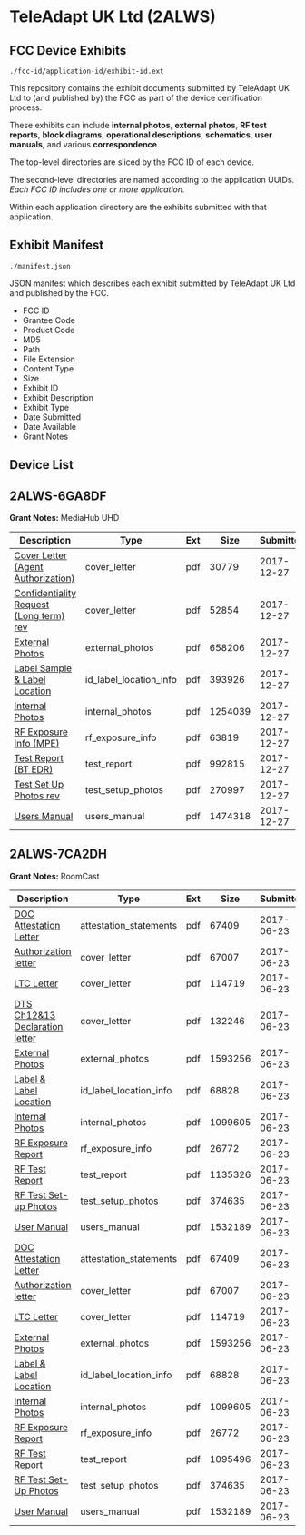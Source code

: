 # TeleAdapt UK Ltd (2ALWS)
## FCC Device Exhibits

```
./fcc-id/application-id/exhibit-id.ext
```

This repository contains the exhibit documents submitted by TeleAdapt UK Ltd to (and published by) the FCC as part of the device certification process.

These exhibits can include **internal photos**, **external photos**, **RF test reports**, **block diagrams**, **operational descriptions**, **schematics**, **user manuals**, and various **correspondence**.

The top-level directories are sliced by the FCC ID of each device.

The second-level directories are named according to the application UUIDs. *Each FCC ID includes one or more application.*

Within each application directory are the exhibits submitted with that application. 

## Exhibit Manifest

```
./manifest.json
```

JSON manifest which describes each exhibit submitted by TeleAdapt UK Ltd and published by the FCC.

- FCC ID
- Grantee Code
- Product Code
- MD5
- Path
- File Extension
- Content Type
- Size
- Exhibit ID
- Exhibit Description
- Exhibit Type
- Date Submitted
- Date Available
- Grant Notes

## Device List
## 2ALWS-6GA8DF
**Grant Notes:** MediaHub UHD

| Description | Type | Ext | Size | Submitted | Available |
| ----------- | ---- | --- | ---- | --------- | --------- |
| [Cover Letter (Agent Authorization)](2ALWS-6GA8DF/096adef7ab6db116da77bcfa9f5c238f/3693880.pdf) | cover_letter | pdf | 30779 | 2017-12-27 | 2018-01-19 |
| [Confidentiality Request (Long term) rev](2ALWS-6GA8DF/096adef7ab6db116da77bcfa9f5c238f/3693881.pdf) | cover_letter | pdf | 52854 | 2017-12-27 | 2018-01-19 |
| [External Photos](2ALWS-6GA8DF/096adef7ab6db116da77bcfa9f5c238f/3693883.pdf) | external_photos | pdf | 658206 | 2017-12-27 | 2018-01-19 |
| [Label Sample & Label Location](2ALWS-6GA8DF/096adef7ab6db116da77bcfa9f5c238f/3693885.pdf) | id_label_location_info | pdf | 393926 | 2017-12-27 | 2018-01-19 |
| [Internal Photos](2ALWS-6GA8DF/096adef7ab6db116da77bcfa9f5c238f/3693887.pdf) | internal_photos | pdf | 1254039 | 2017-12-27 | 2018-01-19 |
| [RF Exposure Info (MPE)](2ALWS-6GA8DF/096adef7ab6db116da77bcfa9f5c238f/3693900.pdf) | rf_exposure_info | pdf | 63819 | 2017-12-27 | 2018-01-19 |
| [Test Report (BT EDR)](2ALWS-6GA8DF/096adef7ab6db116da77bcfa9f5c238f/3693896.pdf) | test_report | pdf | 992815 | 2017-12-27 | 2018-01-19 |
| [Test Set Up Photos rev](2ALWS-6GA8DF/096adef7ab6db116da77bcfa9f5c238f/3693897.pdf) | test_setup_photos | pdf | 270997 | 2017-12-27 | 2018-01-19 |
| [Users Manual](2ALWS-6GA8DF/096adef7ab6db116da77bcfa9f5c238f/3693898.pdf) | users_manual | pdf | 1474318 | 2017-12-27 | 2018-01-19 |
## 2ALWS-7CA2DH
**Grant Notes:** RoomCast

| Description | Type | Ext | Size | Submitted | Available |
| ----------- | ---- | --- | ---- | --------- | --------- |
| [DOC Attestation Letter](2ALWS-7CA2DH/7cd8de9264a43c2ffd935b4f04311b9a/3436606.pdf) | attestation_statements | pdf | 67409 | 2017-06-23 | 2017-06-23 |
| [Authorization letter](2ALWS-7CA2DH/7cd8de9264a43c2ffd935b4f04311b9a/3436608.pdf) | cover_letter | pdf | 67007 | 2017-06-23 | 2017-06-23 |
| [LTC Letter](2ALWS-7CA2DH/7cd8de9264a43c2ffd935b4f04311b9a/3436609.pdf) | cover_letter | pdf | 114719 | 2017-06-23 | 2017-06-23 |
| [DTS Ch12&13 Declaration letter](2ALWS-7CA2DH/7cd8de9264a43c2ffd935b4f04311b9a/3436688.pdf) | cover_letter | pdf | 132246 | 2017-06-23 | 2017-06-23 |
| [External Photos](2ALWS-7CA2DH/7cd8de9264a43c2ffd935b4f04311b9a/3436610.pdf) | external_photos | pdf | 1593256 | 2017-06-23 | 2017-06-23 |
| [Label & Label Location](2ALWS-7CA2DH/7cd8de9264a43c2ffd935b4f04311b9a/3436611.pdf) | id_label_location_info | pdf | 68828 | 2017-06-23 | 2017-06-23 |
| [Internal Photos](2ALWS-7CA2DH/7cd8de9264a43c2ffd935b4f04311b9a/3436612.pdf) | internal_photos | pdf | 1099605 | 2017-06-23 | 2017-06-23 |
| [RF Exposure Report](2ALWS-7CA2DH/7cd8de9264a43c2ffd935b4f04311b9a/3436614.pdf) | rf_exposure_info | pdf | 26772 | 2017-06-23 | 2017-06-23 |
| [RF Test Report](2ALWS-7CA2DH/7cd8de9264a43c2ffd935b4f04311b9a/3436697.pdf) | test_report | pdf | 1135326 | 2017-06-23 | 2017-06-23 |
| [RF Test Set-up Photos](2ALWS-7CA2DH/7cd8de9264a43c2ffd935b4f04311b9a/3436617.pdf) | test_setup_photos | pdf | 374635 | 2017-06-23 | 2017-06-23 |
| [User Manual](2ALWS-7CA2DH/7cd8de9264a43c2ffd935b4f04311b9a/3436618.pdf) | users_manual | pdf | 1532189 | 2017-06-23 | 2017-06-23 |
| [DOC Attestation Letter](2ALWS-7CA2DH/a79f0a82d88723ad5c4129e9ee184e16/3436606.pdf) | attestation_statements | pdf | 67409 | 2017-06-23 | 2017-06-23 |
| [Authorization letter](2ALWS-7CA2DH/a79f0a82d88723ad5c4129e9ee184e16/3436608.pdf) | cover_letter | pdf | 67007 | 2017-06-23 | 2017-06-23 |
| [LTC Letter](2ALWS-7CA2DH/a79f0a82d88723ad5c4129e9ee184e16/3436609.pdf) | cover_letter | pdf | 114719 | 2017-06-23 | 2017-06-23 |
| [External Photos](2ALWS-7CA2DH/a79f0a82d88723ad5c4129e9ee184e16/3436610.pdf) | external_photos | pdf | 1593256 | 2017-06-23 | 2017-06-23 |
| [Label & Label Location](2ALWS-7CA2DH/a79f0a82d88723ad5c4129e9ee184e16/3436611.pdf) | id_label_location_info | pdf | 68828 | 2017-06-23 | 2017-06-23 |
| [Internal Photos](2ALWS-7CA2DH/a79f0a82d88723ad5c4129e9ee184e16/3436612.pdf) | internal_photos | pdf | 1099605 | 2017-06-23 | 2017-06-23 |
| [RF Exposure Report](2ALWS-7CA2DH/a79f0a82d88723ad5c4129e9ee184e16/3436614.pdf) | rf_exposure_info | pdf | 26772 | 2017-06-23 | 2017-06-23 |
| [RF Test Report](2ALWS-7CA2DH/a79f0a82d88723ad5c4129e9ee184e16/3436616.pdf) | test_report | pdf | 1095496 | 2017-06-23 | 2017-06-23 |
| [RF Test Set-Up Photos](2ALWS-7CA2DH/a79f0a82d88723ad5c4129e9ee184e16/3436617.pdf) | test_setup_photos | pdf | 374635 | 2017-06-23 | 2017-06-23 |
| [User Manual](2ALWS-7CA2DH/a79f0a82d88723ad5c4129e9ee184e16/3436618.pdf) | users_manual | pdf | 1532189 | 2017-06-23 | 2017-06-23 |
